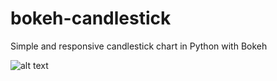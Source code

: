 # bokeh-candlestick
Simple and responsive candlestick chart in Python with Bokeh

![alt text](https://i.imgur.com/q4lZ6wE.png)


